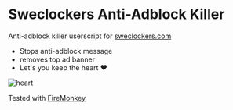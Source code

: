 # Sweclockers Anti-Adblock Killer

Anti-adblock killer userscript for [sweclockers.com](https://www.sweclockers.com)

* Stops anti-adblock message 
* removes top ad banner
* Let's you keep the heart ♥

![heart](https://i.imgur.com/BJmjodN.png)

Tested with [FireMonkey](https://addons.mozilla.org/en-US/firefox/addon/firemonkey/)
